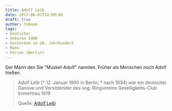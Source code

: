 ```yaml
---
title: Adolf Leib
date: 2017-06-07T14:00:40
draft: true
author: fnbaum
tags:
- Deutscher
- Geboren 1900
- Gestorben im 20. Jahrhundert
- Mann
- Person (Berlin)
---
```


Der Mann den Sie "Muskel-Adolf" nannten. Früher als Menschen noch Adolf
hießen.

> Adolf Leib (* 12. Januar 1900 in Berlin; † nach 1934) war ein deutscher
> Ganove und Vorsitzender des sog. Ringvereins Geselligkeits-Club Immertreu
> 1919
>
> Quelle: [Adolf Leib](https://de.wikipedia.org/wiki/Adolf_Leib)
